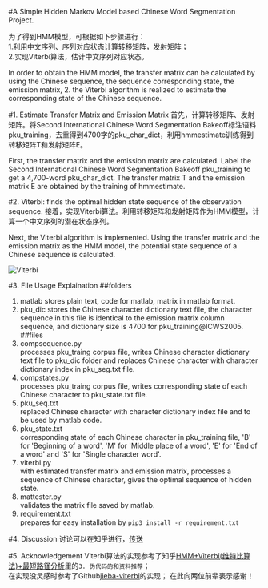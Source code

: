 #A Simple Hidden Markov Model based Chinese Word Segmentation Project.

为了得到HMM模型，可根据如下步骤进行：  
1.利用中文序列、序列对应状态计算转移矩阵，发射矩阵；    
2.实现Viterbi算法，估计中文序列对应状态。  

In order to obtain the HMM model, the transfer matrix can be calculated by using the Chinese sequence, the sequence corresponding state, the emission matrix, 2. the Viterbi algorithm is realized to estimate the corresponding state of the Chinese sequence.  

#1. Estimate Transfer Matrix and Emission Matrix
首先，计算转移矩阵、发射矩阵。将Second International Chinese Word Segmentation Bakeoff标注语料pku_training，去重得到4700字的pku_char_dict，利用hmmestimate训练得到转移矩阵T和发射矩阵E。  
  
First, the transfer matrix and the emission matrix are calculated. Label the Second International Chinese Word Segmentation Bakeoff pku_training to get a 4,700-word pku_char_dict. The transfer matrix T and the emission matrix E are obtained by the training of hmmestimate.    

#2. Viterbi: finds the optimal hidden state sequence of the observation sequence.
接着，实现Viterbi算法。利用转移矩阵和发射矩阵作为HMM模型，计算一个中文序列的潜在状态序列。  

Next, the Viterbi algorithm is implemented. Using the transfer matrix and the emission matrix as the HMM model, the potential state sequence of a Chinese sequence is calculated.    

![Viterbi](https://pic2.zhimg.com/80/v2-f95d4caccca47b36a6e320f3291ec66c_hd.jpeg "Viterbi algorithm: with the hidden Markov model, this algorithm finds the optimal hidden state sequence of the observation sequence.")

#3. File Usage Explaination
##folders
1. matlab   stores plain text, code for matlab, matrix in matlab format.
2. pku_dic  stores the Chinese character dictionary text file, the character sequence in this file is identical to the emission matrix column sequence, and dictionary size is 4700 for pku_training@ICWS2005.  
##files
1. compsequence.py  
processes pku_traing corpus file, writes Chinese character dictionary text file to pku_dic folder and replaces Chinese character with character dictionary index in pku_seg.txt file.
2. compstates.py  
processes pku_traing corpus file, writes corresponding state of each Chinese character to pku_state.txt file.
3. pku_seq.txt  
replaced Chinese character with character dictionary index file and to be used by matlab code.
4. pku_state.txt    
corresponding state of each Chinese character in pku_training file, 'B' for 'Beginning of a word', 'M' for 'Middle place of a word', 'E' for 'End of a word' and 'S' for 'Single character word'.
5. viterbi.py   
with estimated transfer matrix and emission matrix, processes a sequence of Chinese character, gives the optimal sequence of hidden state.
6. mattester.py     
validates the matrix file saved by matlab.
7. requirement.txt  
prepares for easy installation by `pip3 install -r requirement.txt`

#4. Discussion
讨论可以在知乎进行，[传送](https://zhuanlan.zhihu.com/p/106054580)

#5. Acknowledgement
Viterbi算法的实现参考了知乎[HMM+Viterbi(维特比算法)+最短路径分析](https://zhuanlan.zhihu.com/p/59889195)里的`3. 伪代码的和资料推荐`；  
在实现没灵感时参考了Github[jieba-viterbi](https://github.com/fxsjy/jieba/blob/master/jieba/posseg/viterbi.py)的实现；
在此向两位前辈表示感谢！